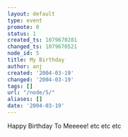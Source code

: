 ```yaml
---
layout: default
type: event
promote: 0
status: 1
created_ts: 1079670281
changed_ts: 1079670521
node_id: 5
title: My Birthday
author: anj
created: '2004-03-19'
changed: '2004-03-19'
tags: []
url: "/node/5/"
aliases: []
date: '2004-03-19'
---
```

Happy Birthday To Meeeee! etc etc etc
